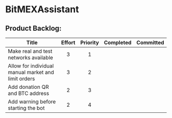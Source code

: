 # BitMEXAssistant

## Product Backlog:

| Title                                                              | Effort  | Priority | Completed | Committed |
| ------------------------------------------------------------------ |:-------:| :--------:| --------- | --------- |
| Make real and test networks available      | 3 | 1 |   |   |
| Allow for individual manual market and limit orders  | 3      |   2 |   |   |
| Add donation QR and BTC address | 2 |   3 |   |   |
| Add warning before starting the bot | 2 | 4   |   |
